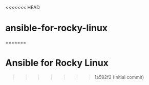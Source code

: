 <<<<<<< HEAD
# ansible-for-rocky-linux
=======
# Ansible for Rocky Linux
>>>>>>> 1a592f2 (Initial commit)
